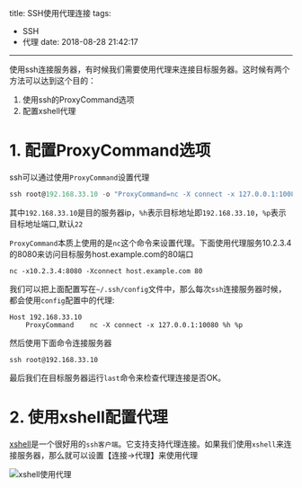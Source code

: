 title: SSH使用代理连接
tags:
  - SSH
  - 代理
date: 2018-08-28 21:42:17
---
使用ssh连接服务器，有时候我们需要使用代理来连接目标服务器。这时候有两个方法可以达到这个目的：
1. 使用ssh的ProxyCommand选项
2. 配置xshell代理

# 1. 配置ProxyCommand选项

ssh可以通过使用`ProxyCommand`设置代理
```js
ssh root@192.168.33.10 -o "ProxyCommand=nc -X connect -x 127.0.0.1:10080 %h %p"
```
其中`192.168.33.10`是目的服务器ip，`%h`表示目标地址即`192.168.33.10`，`%p`表示目标地址端口,默认`22`

`ProxyCommand`本质上使用的是`nc`这个命令来设置代理。下面使用代理服务10.2.3.4的8080来访问目标服务host.example.com的80端口
```
nc -x10.2.3.4:8080 -Xconnect host.example.com 80
```


我们可以把上面配置写在`~/.ssh/config`文件中，那么每次`ssh`连接服务器时候，都会使用`config`配置中的代理:
```
Host 192.168.33.10
    ProxyCommand    nc -X connect -x 127.0.0.1:10080 %h %p
```

然后使用下面命令连接服务器
```
ssh root@192.168.33.10
```

最后我们在目标服务器运行`last`命令来检查代理连接是否OK。

# 2. 使用xshell配置代理

[xshell](https://www.netsarang.com/download/free_license.html)是一个很好用的`ssh客户端`。它支持支持代理连接。如果我们使用`xshell`来连接服务器，那么就可以设置【连接->代理】来使用代理

![xshell使用代理](http://static.cyub.vip/images/201808/xshell_proxy_setting.jpg)
